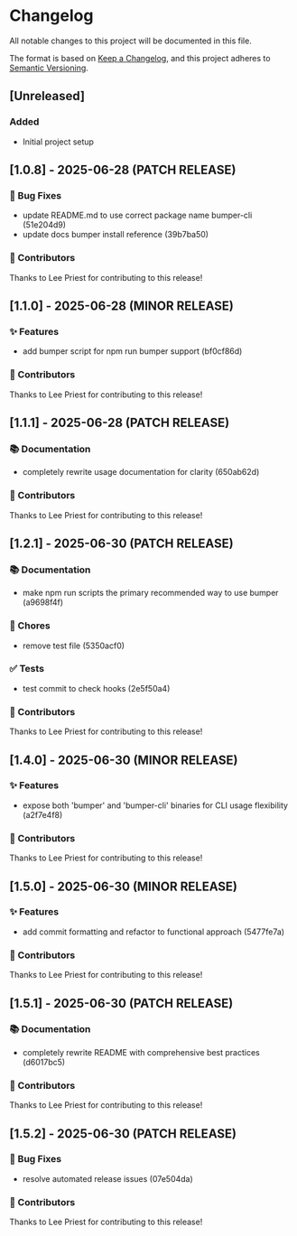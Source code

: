 # Changelog

All notable changes to this project will be documented in this file.

The format is based on [Keep a Changelog](https://keepachangelog.com/en/1.0.0/),
and this project adheres to [Semantic Versioning](https://semver.org/spec/v2.0.0.html).

## [Unreleased]

### Added
- Initial project setup

## [1.0.8] - 2025-06-28 (PATCH RELEASE)

### 🐛 Bug Fixes

- update README.md to use correct package name bumper-cli (51e204d9)
- update docs bumper install reference (39b7ba50)

### 👥 Contributors

Thanks to Lee Priest for contributing to this release!

## [1.1.0] - 2025-06-28 (MINOR RELEASE)

### ✨ Features

- add bumper script for npm run bumper <subcommand> support (bf0cf86d)

### 👥 Contributors

Thanks to Lee Priest for contributing to this release!

## [1.1.1] - 2025-06-28 (PATCH RELEASE)

### 📚 Documentation

- completely rewrite usage documentation for clarity (650ab62d)

### 👥 Contributors

Thanks to Lee Priest for contributing to this release!

## [1.2.1] - 2025-06-30 (PATCH RELEASE)

### 📚 Documentation

- make npm run scripts the primary recommended way to use bumper (a9698f4f)

### 🔨 Chores

- remove test file (5350acf0)

### ✅ Tests

- test commit to check hooks (2e5f50a4)

### 👥 Contributors

Thanks to Lee Priest for contributing to this release!

## [1.4.0] - 2025-06-30 (MINOR RELEASE)

### ✨ Features

- expose both 'bumper' and 'bumper-cli' binaries for CLI usage flexibility (a2f7e4f8)

### 👥 Contributors

Thanks to Lee Priest for contributing to this release!

## [1.5.0] - 2025-06-30 (MINOR RELEASE)

### ✨ Features

- add commit formatting and refactor to functional approach (5477fe7a)

### 👥 Contributors

Thanks to Lee Priest for contributing to this release!

## [1.5.1] - 2025-06-30 (PATCH RELEASE)

### 📚 Documentation

- completely rewrite README with comprehensive best practices (d6017bc5)

### 👥 Contributors

Thanks to Lee Priest for contributing to this release!

## [1.5.2] - 2025-06-30 (PATCH RELEASE)

### 🐛 Bug Fixes

- resolve automated release issues (07e504da)

### 👥 Contributors

Thanks to Lee Priest for contributing to this release!

